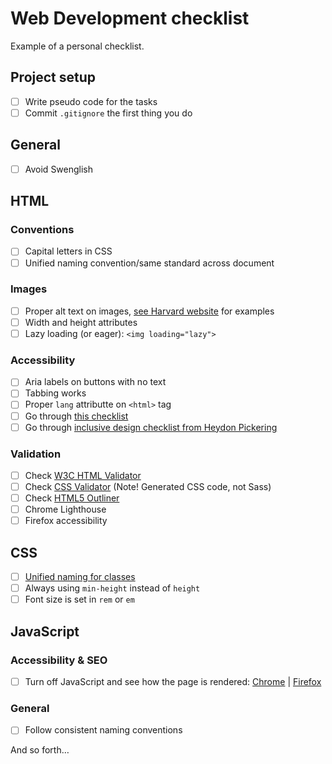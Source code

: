 # Web Development checklist
Example of a personal checklist.

## Project setup
- [ ] Write pseudo code for the tasks
- [ ] Commit `.gitignore` the first thing you do

## General
- [ ] Avoid Swenglish

## HTML
### Conventions
- [ ] Capital letters in CSS
- [ ] Unified naming convention/same standard across document

### Images
- [ ] Proper alt text on images, [see Harvard website](https://accessibility.huit.harvard.edu/describe-content-images) for examples
- [ ] Width and height attributes
- [ ] Lazy loading (or eager): `<img loading="lazy">`

### Accessibility
- [ ] Aria labels on buttons with no text
- [ ] Tabbing works
- [ ] Proper `lang` attributte on `<html>` tag
- [ ] Go through [this checklist](https://www.a11yproject.com/checklist/)
- [ ] Go through [inclusive design checklist from Heydon Pickering](https://github.com/Heydon/inclusive-design-checklist)

### Validation
- [ ] Check [W3C HTML Validator](https://validator.w3.org/#validate_by_input)
- [ ] Check [CSS Validator](https://jigsaw.w3.org/css-validator/#validate_by_input) (Note! Generated CSS code, not Sass)
- [ ] Check [HTML5 Outliner](https://gsnedders.html5.org/outliner/)
- [ ] Chrome Lighthouse
- [ ] Firefox accessibility

## CSS
- [ ] [Unified naming for classes](https://en.wikipedia.org/wiki/Naming_convention_(programming)#Examples_of_multiple-word_identifier_formats)
- [ ] Always using `min-height` instead of `height`
- [ ] Font size is set in `rem` or `em`

## JavaScript

### Accessibility & SEO
- [ ] Turn off JavaScript and see how the page is rendered: [Chrome](https://developer.chrome.com/docs/devtools/javascript/disable) | [Firefox](https://support.mozilla.org/en-US/kb/javascript-settings-for-interactive-web-pages#w_for-advanced-users)

### General
- [ ] Follow consistent naming conventions


And so forth…
